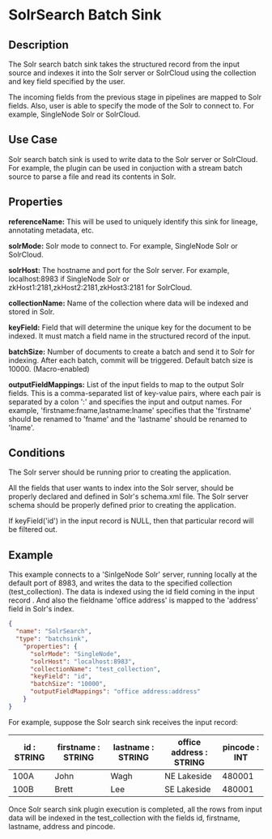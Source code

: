 # SolrSearch Batch Sink


Description
-----------
The Solr search batch sink takes the structured record from the input source and indexes it into the Solr server or
SolrCloud using the collection and key field specified by the user.

The incoming fields from the previous stage in pipelines are mapped to Solr fields. Also, user is able to specify the
mode of the Solr to connect to. For example, SingleNode Solr or SolrCloud.

Use Case
--------
Solr search batch sink is used to write data to the Solr server or SolrCloud. For example, the plugin can be used in
conjuction with a stream batch source to parse a file and read its contents in Solr.

Properties
----------
**referenceName:** This will be used to uniquely identify this sink for lineage, annotating metadata, etc.

**solrMode:** Solr mode to connect to. For example, SingleNode Solr or SolrCloud.

**solrHost:** The hostname and port for the Solr server. For example, localhost:8983 if SingleNode Solr or
zkHost1:2181,zkHost2:2181,zkHost3:2181 for SolrCloud.

**collectionName:** Name of the collection where data will be indexed and stored in Solr.

**keyField:** Field that will determine the unique key for the document to be indexed. It must match a field name
in the structured record of the input.

**batchSize:** Number of documents to create a batch and send it to Solr for indexing. After each batch, commit will
be triggered. Default batch size is 10000. (Macro-enabled)

**outputFieldMappings:** List of the input fields to map to the output Solr fields. This is a comma-separated list of
key-value pairs, where each pair is separated by a colon ':' and specifies the input and output names. For example,
'firstname:fname,lastname:lname' specifies that the 'firstname' should be renamed to 'fname' and the 'lastname'
should be renamed to 'lname'.

Conditions
----------
The Solr server should be running prior to creating the application.

All the fields that user wants to index into the Solr server, should be properly declared and defined in Solr's
schema.xml file. The Solr server schema should be properly defined prior to creating the application.

If keyField('id') in the input record is NULL, then that particular record will be filtered out.

Example
-------
This example connects to a 'SinlgeNode Solr' server, running locally at the default port of 8983, and writes the
data to the specified collection (test_collection). The data is indexed using the id field coming in the input record
. And also the fieldname 'office address' is mapped to the 'address' field in Solr's index.

```json
{
  "name": "SolrSearch",
  "type": "batchsink",
    "properties": {
      "solrMode": "SingleNode",
      "solrHost": "localhost:8983",
      "collectionName": "test_collection",
      "keyField": "id",
      "batchSize": "10000",
      "outputFieldMappings": "office address:address"
    }
}
```

For example, suppose the Solr search sink receives the input record:

| id : STRING | firstname : STRING  | lastname : STRING |  office address : STRING  | pincode : INT |
| ----------- | ------------------- | ----------------- | ------------------------- | ------------- |
| 100A        | John                | Wagh              |  NE Lakeside              | 480001        |
| 100B        | Brett               | Lee               |  SE Lakeside              | 480001        |

 Once Solr search sink plugin execution is completed, all the rows from input data will be indexed in the
 test_collection with the fields id, firstname, lastname, address and pincode.
